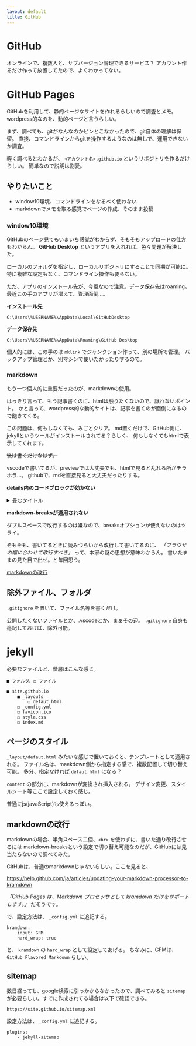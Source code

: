 ```yaml
---
layout: default
title: GitHub
---
```


# GitHub

オンラインで、複数人と、サブバージョン管理できるサービス？
アカウント作るだけ作って放置してたので、よくわかってない。

# GitHub Pages

GitHubを利用して、静的ページなサイトを作れるらしいので調査とメモ。
wordpress的なのを、動的ページと言うらしい。

まず、調べても、gitがなんなのかピンとこなかったので、git自体の理解は保留。
直接、コマンドラインからgitを操作するようなのは無しで、運用できないか調査。

軽く調べるとわかるが、 `<アカウント名>.github.io` というリポジトリを作るだけらしい。
簡単なので説明は割愛。

## やりたいこと

- window10環境、コマンドラインをなるべく使わない
- markdownでメモを取る感覚でページの作成、そのまま投稿

### window10環境

GitHubのページ見てもいまいち感覚がわからず、そもそもアップロードの仕方もわからん。
**GitHub Desktop** というアプリを入れれば、色々問題が解決した。

ローカルのフォルダを指定し、ローカルリポジトリにすることで同期が可能に。
特に複雑な設定もなく、コマンドライン操作も要らない。

ただ、アプリのインストール先が、今風なので注意。データ保存先はroaming。
最近この手のアプリが増えて、管理面倒…。

**インストール先**

`C:\Users\%USERNAME%\AppData\Local\GitHubDesktop`

**データ保存先**

`C:\Users\%USERNAME%\AppData\Roaming\GitHub Desktop`

個人的には、この手のは `mklink` でジャンクション作って、別の場所で管理。
バックアップ管理とか、別マシンで使いたかったりするので。

### markdown

もう一つ個人的に重要だったのが、markdownの使用。

はっきり言って、もう記事書くのに、htmlは触りたくないので、譲れないポイント。
かと言って、wordpress的な動的サイトは、記事を書くのが面倒になるので飽きてくる。

この問題は、何もしなくても、みごとクリア。
md置くだけで、GitHub側に、jekyllというツールがインストールされてる？らしく、
何もしなくてもhtmlで表示してくれます。

~~後は書くだけなはず。~~

vscodeで書いてるが、previewでは大丈夫でも、htmlで見ると乱れる所がチラホラ…。
githubで、mdを直接見ると大丈夫だったりする。

**details内のコードブロックが効かない**

<details>
<summary>畳むタイトル</summary>

```
コードブロック
```

</details>

**markdown-breaksが適用されない**

ダブルスペースで改行するのは嫌なので、breaksオプションが使えないのはツライ。

そもそも、書いてるときに読みづらいから改行して書いてるのに、
*「ブラウザの幅に合わせて改行すべき」* って、本家の謎の思想が意味わからん。
書いたままの見た目で出せ。と毎回思う。

[markdownの改行](#markdownの改行)

## 除外ファイル、フォルダ

`.gitignore` を置いて、ファイル名等を書くだけ。

公開したくないファイルとか、.vscodeとか、まぁその辺。
`.gitignore` 自身も追記しておけば、除外可能。

# jekyll

必要なファイルと、階層はこんな感じ。

```
■ フォルダ、◻ ファイル

■ site.github.io
    ■ _layouts
        ◻ defaut.html
    ◻ _config.yml
    ◻ favicon.ico
    ◻ style.css
    ◻ index.md
```

## ページのスタイル

`_layout/defaut.html` みたいな感じで置いておくと、テンプレートとして適用される。
ファイル名は、maekdown側から指定する感で、複数配置して切り替え可能。
多分、指定なければ `defaut.html` になる？

`content` の部分に、markdownが変換され挿入される。
デザイン変更、スタイルシート等ここで設定しておく感じ。

普通にjs(javaScript)も使えるっぽい。

## markdownの改行

markdownの場合、半角スペース二個、`<br>` を使わずに、書いた通り改行させるには
markdown-breaksという設定で切り替え可能なのだが、GitHubには見当たらないので調べてみた。

GitHubは、普通のmarkdownじゃないらしい。ここを見ると、

https://help.github.com/ja/articles/updating-your-markdown-processor-to-kramdown

*「GitHub Pages は、Markdown プロセッサとして kramdown だけをサポートします。」*
だそうです。

で、設定方法は、 `_config.yml` に追記する。

```
kramdown:
    input: GFM
    hard_wrap: true
```

と、 `kramdown` の `hard_wrap` として設定してあげる。
ちなみに、GFMは、 `GitHub Flavored Markdown` らしい。

## sitemap

数日経っても、google検索に引っかからなかったので、調べてみると
`sitemap` が必要らしい。すでに作成されてる場合は以下で確認できる。

`https://site.github.io/sitemap.xml`

設定方法は、 `_config.yml` に追記する。

```
plugins:
    - jekyll-sitemap
```
